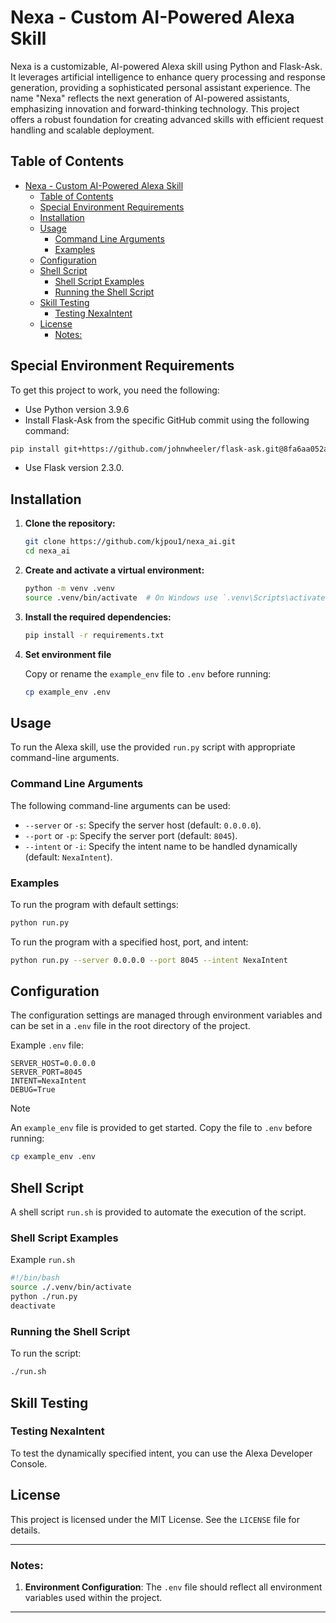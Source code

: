 # Nexa - Custom AI-Powered Alexa Skill

Nexa is a customizable, AI-powered Alexa skill using Python and Flask-Ask. It leverages artificial intelligence to enhance query processing and response generation, providing a sophisticated personal assistant experience. The name "Nexa" reflects the next generation of AI-powered assistants, emphasizing innovation and forward-thinking technology. This project offers a robust foundation for creating advanced skills with efficient request handling and scalable deployment.

## Table of Contents

- [Nexa - Custom AI-Powered Alexa Skill](#nexa---custom-ai-powered-alexa-skill)
  - [Table of Contents](#table-of-contents)
  - [Special Environment Requirements](#special-environment-requirements)
  - [Installation](#installation)
  - [Usage](#usage)
    - [Command Line Arguments](#command-line-arguments)
    - [Examples](#examples)
  - [Configuration](#configuration)
  - [Shell Script](#shell-script)
    - [Shell Script Examples](#shell-script-examples)
    - [Running the Shell Script](#running-the-shell-script)
  - [Skill Testing](#skill-testing)
    - [Testing NexaIntent](#testing-nexaintent)
  - [License](#license)
    - [Notes:](#notes)

## Special Environment Requirements

To get this project to work, you need the following:
- Use Python version 3.9.6
- Install Flask-Ask from the specific GitHub commit using the following command:

```bash
pip install git+https://github.com/johnwheeler/flask-ask.git@8fa6aa052a8a4b5273cbcceb48e926b41dbe8a32
```

- Use Flask version 2.3.0.

## Installation

1. **Clone the repository:**

    ```bash
    git clone https://github.com/kjpou1/nexa_ai.git
    cd nexa_ai
    ```

2. **Create and activate a virtual environment:**

    ```bash
    python -m venv .venv
    source .venv/bin/activate  # On Windows use `.venv\Scripts\activate`
    ```

3. **Install the required dependencies:**

    ```bash
    pip install -r requirements.txt
    ```

4. **Set environment file**

    Copy or rename the `example_env` file to `.env` before running:

    ```bash
    cp example_env .env
    ```

## Usage

To run the Alexa skill, use the provided `run.py` script with appropriate command-line arguments.

### Command Line Arguments

The following command-line arguments can be used:

- `--server` or `-s`: Specify the server host (default: `0.0.0.0`).
- `--port` or `-p`: Specify the server port (default: `8045`).
- `--intent` or `-i`: Specify the intent name to be handled dynamically (default: `NexaIntent`).

### Examples

To run the program with default settings:

```bash
python run.py
```

To run the program with a specified host, port, and intent:

```bash
python run.py --server 0.0.0.0 --port 8045 --intent NexaIntent
```

## Configuration

The configuration settings are managed through environment variables and can be set in a `.env` file in the root directory of the project. 

Example `.env` file:

``` 
SERVER_HOST=0.0.0.0
SERVER_PORT=8045
INTENT=NexaIntent
DEBUG=True
```

> [!NOTE]
> An `example_env` file is provided to get started. Copy the file to `.env` before running:

```bash
cp example_env .env
```

## Shell Script

A shell script `run.sh` is provided to automate the execution of the script.

### Shell Script Examples

Example `run.sh`

```bash
#!/bin/bash
source ./.venv/bin/activate
python ./run.py
deactivate
```

### Running the Shell Script

To run the script:

```bash
./run.sh
```

## Skill Testing

### Testing NexaIntent

To test the dynamically specified intent, you can use the Alexa Developer Console. 

## License

This project is licensed under the MIT License. See the `LICENSE` file for details.

---

### Notes:

1. **Environment Configuration**: The `.env` file should reflect all environment variables used within the project.

---
